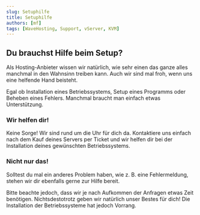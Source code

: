 ```yaml
---
slug: Setuphilfe
title: Setuphilfe
authors: [mf]
tags: [WaveHosting, Support, vServer, KVM]
---
```


## Du brauchst Hilfe beim Setup?

Als Hosting-Anbieter wissen wir natürlich, wie sehr einen das ganze alles manchmal in den Wahnsinn treiben kann. Auch wir sind mal froh, wenn uns eine helfende Hand beisteht.

Egal ob Installation eines Betriebssystems, Setup eines Programms oder Beheben eines Fehlers. Manchmal braucht man einfach etwas Unterstützung.


<!--truncate-->

### Wir helfen dir!

Keine Sorge! Wir sind rund um die Uhr für dich da. Kontaktiere uns einfach nach dem Kauf deines Servers per Ticket und wir helfen dir bei der Installation deines gewünschten Betriebssystems.

### Nicht nur das!

Solltest du mal ein anderes Problem haben, wie z. B. eine Fehlermeldung, stehen wir dir ebenfalls gerne zur Hilfe bereit.

Bitte beachte jedoch, dass wir je nach Aufkommen der Anfragen etwas Zeit benötigen. Nichtsdestotrotz geben wir natürlich unser Bestes für dich!
Die Installation der Betriebssysteme hat jedoch Vorrang.